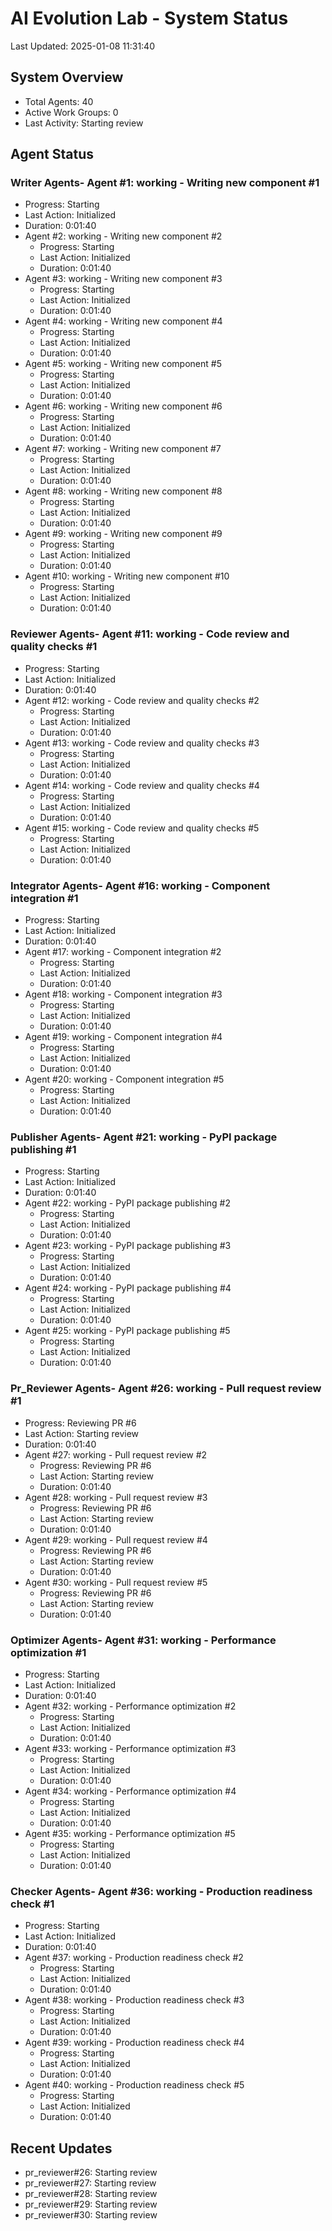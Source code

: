 # AI Evolution Lab - System Status
Last Updated: 2025-01-08 11:31:40

## System Overview
- Total Agents: 40
- Active Work Groups: 0
- Last Activity: Starting review

## Agent Status

### Writer Agents- Agent #1: working - Writing new component #1
  - Progress: Starting
  - Last Action: Initialized
  - Duration: 0:01:40
- Agent #2: working - Writing new component #2
  - Progress: Starting
  - Last Action: Initialized
  - Duration: 0:01:40
- Agent #3: working - Writing new component #3
  - Progress: Starting
  - Last Action: Initialized
  - Duration: 0:01:40
- Agent #4: working - Writing new component #4
  - Progress: Starting
  - Last Action: Initialized
  - Duration: 0:01:40
- Agent #5: working - Writing new component #5
  - Progress: Starting
  - Last Action: Initialized
  - Duration: 0:01:40
- Agent #6: working - Writing new component #6
  - Progress: Starting
  - Last Action: Initialized
  - Duration: 0:01:40
- Agent #7: working - Writing new component #7
  - Progress: Starting
  - Last Action: Initialized
  - Duration: 0:01:40
- Agent #8: working - Writing new component #8
  - Progress: Starting
  - Last Action: Initialized
  - Duration: 0:01:40
- Agent #9: working - Writing new component #9
  - Progress: Starting
  - Last Action: Initialized
  - Duration: 0:01:40
- Agent #10: working - Writing new component #10
  - Progress: Starting
  - Last Action: Initialized
  - Duration: 0:01:40

### Reviewer Agents- Agent #11: working - Code review and quality checks #1
  - Progress: Starting
  - Last Action: Initialized
  - Duration: 0:01:40
- Agent #12: working - Code review and quality checks #2
  - Progress: Starting
  - Last Action: Initialized
  - Duration: 0:01:40
- Agent #13: working - Code review and quality checks #3
  - Progress: Starting
  - Last Action: Initialized
  - Duration: 0:01:40
- Agent #14: working - Code review and quality checks #4
  - Progress: Starting
  - Last Action: Initialized
  - Duration: 0:01:40
- Agent #15: working - Code review and quality checks #5
  - Progress: Starting
  - Last Action: Initialized
  - Duration: 0:01:40

### Integrator Agents- Agent #16: working - Component integration #1
  - Progress: Starting
  - Last Action: Initialized
  - Duration: 0:01:40
- Agent #17: working - Component integration #2
  - Progress: Starting
  - Last Action: Initialized
  - Duration: 0:01:40
- Agent #18: working - Component integration #3
  - Progress: Starting
  - Last Action: Initialized
  - Duration: 0:01:40
- Agent #19: working - Component integration #4
  - Progress: Starting
  - Last Action: Initialized
  - Duration: 0:01:40
- Agent #20: working - Component integration #5
  - Progress: Starting
  - Last Action: Initialized
  - Duration: 0:01:40

### Publisher Agents- Agent #21: working - PyPI package publishing #1
  - Progress: Starting
  - Last Action: Initialized
  - Duration: 0:01:40
- Agent #22: working - PyPI package publishing #2
  - Progress: Starting
  - Last Action: Initialized
  - Duration: 0:01:40
- Agent #23: working - PyPI package publishing #3
  - Progress: Starting
  - Last Action: Initialized
  - Duration: 0:01:40
- Agent #24: working - PyPI package publishing #4
  - Progress: Starting
  - Last Action: Initialized
  - Duration: 0:01:40
- Agent #25: working - PyPI package publishing #5
  - Progress: Starting
  - Last Action: Initialized
  - Duration: 0:01:40

### Pr_Reviewer Agents- Agent #26: working - Pull request review #1
  - Progress: Reviewing PR #6
  - Last Action: Starting review
  - Duration: 0:01:40
- Agent #27: working - Pull request review #2
  - Progress: Reviewing PR #6
  - Last Action: Starting review
  - Duration: 0:01:40
- Agent #28: working - Pull request review #3
  - Progress: Reviewing PR #6
  - Last Action: Starting review
  - Duration: 0:01:40
- Agent #29: working - Pull request review #4
  - Progress: Reviewing PR #6
  - Last Action: Starting review
  - Duration: 0:01:40
- Agent #30: working - Pull request review #5
  - Progress: Reviewing PR #6
  - Last Action: Starting review
  - Duration: 0:01:40

### Optimizer Agents- Agent #31: working - Performance optimization #1
  - Progress: Starting
  - Last Action: Initialized
  - Duration: 0:01:40
- Agent #32: working - Performance optimization #2
  - Progress: Starting
  - Last Action: Initialized
  - Duration: 0:01:40
- Agent #33: working - Performance optimization #3
  - Progress: Starting
  - Last Action: Initialized
  - Duration: 0:01:40
- Agent #34: working - Performance optimization #4
  - Progress: Starting
  - Last Action: Initialized
  - Duration: 0:01:40
- Agent #35: working - Performance optimization #5
  - Progress: Starting
  - Last Action: Initialized
  - Duration: 0:01:40

### Checker Agents- Agent #36: working - Production readiness check #1
  - Progress: Starting
  - Last Action: Initialized
  - Duration: 0:01:40
- Agent #37: working - Production readiness check #2
  - Progress: Starting
  - Last Action: Initialized
  - Duration: 0:01:40
- Agent #38: working - Production readiness check #3
  - Progress: Starting
  - Last Action: Initialized
  - Duration: 0:01:40
- Agent #39: working - Production readiness check #4
  - Progress: Starting
  - Last Action: Initialized
  - Duration: 0:01:40
- Agent #40: working - Production readiness check #5
  - Progress: Starting
  - Last Action: Initialized
  - Duration: 0:01:40


## Recent Updates
- pr_reviewer#26: Starting review
- pr_reviewer#27: Starting review
- pr_reviewer#28: Starting review
- pr_reviewer#29: Starting review
- pr_reviewer#30: Starting review
